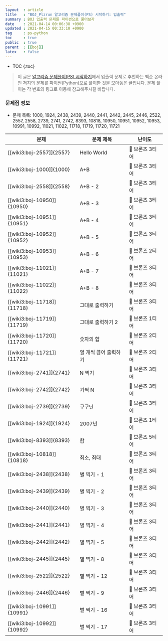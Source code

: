 ```yaml
---
layout  : article
title   : "BOJ_Plzrun 알고리즘 문제풀이(PS) 시작하기: 입출력"
summary : BOJ 입출력 문제를 파이썬으로 풀어보자
date    : 2021-04-14 00:06:38 +0900
updated : 2021-04-15 00:33:10 +0900
tag     : ps-python
toc     : true
public  : true
parent  : [[boj]]
latex   : false
---
```

* TOC
{:toc}

> 이 글은 [알고리즘 문제풀이(PS) 시작하기](https://plzrun.tistory.com/entry/알고리즘-문제풀이PS-시작하기)에서 입출력 문제로 추천하는 백준 온라인 저지의 문제를 파이썬(Python)으로 풀이한 것을 모아놓은 글입니다. 문제 풀이는 각 번호의 링크로 이동해 참고해주시길 바랍니다.

### 문제집 정보

* 문제 목록: 1000, 1924, 2438, 2439, 2440, 2441, 2442, 2445, 2446, 2522, 2557, 2558, 2739, 2741, 2742, 8393, 10818, 10950, 10951, 10952, 10953, 10991, 10992, 11021, 11022, 11718, 11719, 11720, 11721

| 문제                       | 문제 제목               | 난이도          |
| -------------------------- | ----------------------- | --------------- |
| [[wiki3:boj-2557]]{2557}   | Hello World             | 🥉 브론즈 3티어 |
| [[wiki3:boj-1000]]{1000}   | A+B                     | 🥉 브론즈 3티어 |
| [[wiki3:boj-2558]]{2558}   | A+B - 2                 | 🥉 브론즈 3티어 |
| [[wiki3:boj-10950]]{10950} | A+B - 3                 | 🥉 브론즈 3티어 |
| [[wiki3:boj-10951]]{10951} | A+B - 4                 | 🥉 브론즈 3티어 |
| [[wiki3:boj-10952]]{10952} | A+B - 5                 | 🥉 브론즈 3티어 |
| [[wiki3:boj-10953]]{10953} | A+B - 6                 | 🥉 브론즈 2티어 |
| [[wiki3:boj-11021]]{11021} | A+B - 7                 | 🥉 브론즈 3티어 |
| [[wiki3:boj-11022]]{11022} | A+B - 8                 | 🥉 브론즈 3티어 |
| [[wiki3:boj-11718]]{11718} | 그대로 출력하기         | 🥉 브론즈 3티어 |
| [[wiki3:boj-11719]]{11719} | 그대로 출력하기 2       | 🥉 브론즈 1티어 |
| [[wiki3:boj-11720]]{11720} | 숫자의 합               | 🥉 브론즈 2티어 |
| [[wiki3:boj-11721]]{11721} | 열 개씩 끊어 출력하기   | 🥉 브론즈 2티어 |
| [[wiki3:boj-2741]]{2741}   | N 찍기                  | 🥉 브론즈 3티어 |
| [[wiki3:boj-2742]]{2742}   | 기찍 N                  | 🥉 브론즈 3티어 |
| [[wiki3:boj-2739]]{2739}   | 구구단                  | 🥉 브론즈 3티어 |
| [[wiki3:boj-1924]]{1924}   | 2007년                  | 🥉 브론즈 1티어 |
| [[wiki3:boj-8393]]{8393}   | 합                      | 🥉 브론즈 5티어 |
| [[wiki3:boj-10818]]{10818} | 최소, 최대              | 🥉 브론즈 3티어 |
| [[wiki3:boj-2438]]{2438}   | 별 찍기 - 1             | 🥉 브론즈 3티어 |
| [[wiki3:boj-2439]]{2439}   | 별 찍기 - 2             | 🥉 브론즈 3티어 |
| [[wiki3:boj-2440]]{2440}   | 별 찍기 - 3             | 🥉 브론즈 3티어 |
| [[wiki3:boj-2441]]{2441}   | 별 찍기 - 4             | 🥉 브론즈 3티어 |
| [[wiki3:boj-2442]]{2442}   | 별 찍기 - 5             | 🥉 브론즈 3티어 |
| [[wiki3:boj-2445]]{2445}   | 별 찍기 - 8             | 🥉 브론즈 3티어 |
| [[wiki3:boj-2522]]{2522}   | 별 찍기 - 12            | 🥉 브론즈 3티어 |
| [[wiki3:boj-2446]]{2446}   | 별 찍기 - 9             | 🥉 브론즈 3티어 |
| [[wiki3:boj-10991]]{10991} | 별 찍기 - 16            | 🥉 브론즈 3티어 |
| [[wiki3:boj-10992]]{10992} | 별 찍기 - 17            | 🥉 브론즈 3티어 |
